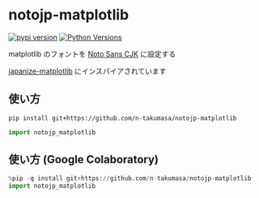 # notojp-matplotlib
[![pypi version](https://img.shields.io/pypi/v/notojp-matplotlib.svg)](https://pypi.python.org/project/notojp-matplotlib/)
[![Python Versions](https://img.shields.io/pypi/pyversions/notojp-matplotlib.svg)](https://pypi.org/project/notojp-matplotlib/)

matplotlib のフォントを [Noto Sans CJK](https://github.com/googlefonts/noto-cjk) に設定する

[japanize-matplotlib](https://github.com/uehara1414/japanize-matplotlib) にインスパイアされています

## 使い方

```
pip install git+https://github.com/n-takumasa/notojp-matplotlib
```

```py
import notojp_matplotlib
```

## 使い方 (Google Colaboratory)
```py
%pip -q install git+https://github.com/n-takumasa/notojp-matplotlib
import notojp_matplotlib
```
